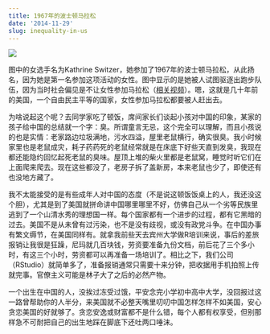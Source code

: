 ```yaml
---
title: 1967年的波士顿马拉松
date: '2014-11-29'
slug: inequality-in-us
---
```


![](https://db.yihui.org/imgur/z0Hnjz8.jpg)

图中的女选手名为Kathrine Switzer，她参加了1967年的波士顿马拉松，从此扬名，因为她是第一名参加这项活动的女性。图中显示的是她被人试图驱逐出跑步队伍，因为当时社会偏见是不让女性参加马拉松（[相关视频](http://youtu.be/fOGXvBAmTsY)）。嗯，这就是几十年前的美国，一个自由民主平等的国家，女性参加马拉松都要被人赶出去。

为啥说起这个呢？去同学家吃了顿饭，席间家长们谈起小孩对中国的印象，某家的孩子给中国的总结就一个字：臭。所谓童言无忌，这个完全可以理解，而且小孩说的也是实情：老家路边垃圾满地，污水四溢，屋里老鼠横行，确实很臭。我小时候家里也是老鼠成灾，耗子药药死的老鼠经常就是在床底下好些天直到发臭，我现在都还能隐约回忆起死老鼠的臭味。屋顶上堆的柴火里都是老鼠窝，睡觉时听它们在上面爬来爬去。现在这些都没了，老房子拆了盖新房，本来老鼠也少了，即使还有也没地方藏了。

我不太能接受的是有些成年人对中国的态度（不是说这顿饭饭桌上的人，我还没这个胆），尤其是到了美国就拼命讲中国哪里哪里不好，仿佛自己从一个劣等民族里逃到了一个山清水秀的理想国一样。每个国家都有一个进步的过程，都有它黑暗的过去。美国不是从未曾有过污染，也不是没有歧视，或没有政党斗争。在中国办事有繁文缛节，在美国同样有。就拿我前些天去宾州大学做R培训来说，事后的差旅报销让我很是狂躁，尼玛就几百块钱，劳资要准备九份文档，前后花了三个多小时，有这三个小时，劳资都可以再准备一场培训了。相比之下，我们公司（RStudio）就简单多了，准备报销通常只需要十来分钟，把收据用手机拍照上传就完事。官僚主义可能是林子大了之后的必然产物。

一个出生在中国的人，没挨过冻受过饿，平安念完小学初中高中大学，没回报过这一路曾帮助你的人半分，来美国就不必整天嘴里叨叨中国怎样怎样不如美国，安心贪恋美国的好就够了。贪恋安逸或财富都不是什么错，每个人都有权享受，但别那样急不可耐把自己的出生地踩在脚底下还吐两口唾沫。
